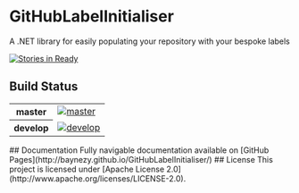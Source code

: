 # GitHubLabelInitialiser
A .NET library for easily populating your repository with your bespoke labels

[![Stories in Ready](https://badge.waffle.io/baynezy/GitHubLabelInitialiser.svg?label=ready&title=Stories%20in%20Ready)](http://waffle.io/baynezy/GitHubLabelInitialiser)

## Build Status
<table>
    <tr>
        <th>master</th>
		<td><a href="https://ci.appveyor.com/project/baynezy/githublabelinitialiser"><img src="https://ci.appveyor.com/api/projects/status/46a5yy16oaa4eoyf/branch/master?svg=true" alt="master" title="master" /></a></td>
    </tr>
    <tr>
        <th>develop</th>
		<td><a href="https://ci.appveyor.com/project/baynezy/githublabelinitialiser"><img src="https://ci.appveyor.com/api/projects/status/46a5yy16oaa4eoyf/branch/develop?svg=true" alt="develop" title="develop" /></a></td>
    </tr>
</table>
## Documentation
Fully navigable documentation available on [GitHub Pages](http://baynezy.github.io/GitHubLabelInitialiser/)
## License
This project is licensed under [Apache License 2.0](http://www.apache.org/licenses/LICENSE-2.0).